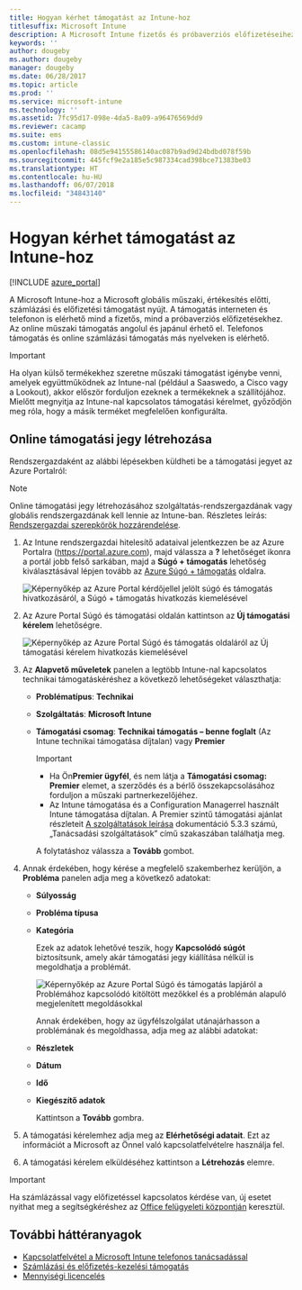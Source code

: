```yaml
---
title: Hogyan kérhet támogatást az Intune-hoz
titlesuffix: Microsoft Intune
description: A Microsoft Intune fizetős és próbaverziós előfizetéseihez online és telefonos segítséget kérhet.
keywords: ''
author: dougeby
ms.author: dougeby
manager: dougeby
ms.date: 06/28/2017
ms.topic: article
ms.prod: ''
ms.service: microsoft-intune
ms.technology: ''
ms.assetid: 7fc95d17-098e-4da5-8a09-a96476569dd9
ms.reviewer: cacamp
ms.suite: ems
ms.custom: intune-classic
ms.openlocfilehash: 08d5e94155586140ac087b9ad9d24bdbd078f59b
ms.sourcegitcommit: 445fcf9e2a185e5c987334cad398bce71383be03
ms.translationtype: HT
ms.contentlocale: hu-HU
ms.lasthandoff: 06/07/2018
ms.locfileid: "34843140"
---
```

# <a name="how-to-get-support-for-microsoft-intune"></a>Hogyan kérhet támogatást az Intune-hoz

[!INCLUDE [azure_portal](./includes/note-for-both-portals.md)]

A Microsoft Intune-hoz a Microsoft globális műszaki, értékesítés előtti, számlázási és előfizetési támogatást nyújt. A támogatás interneten és telefonon is elérhető mind a fizetős, mind a próbaverziós előfizetésekhez. Az online műszaki támogatás angolul és japánul érhető el. Telefonos támogatás és online számlázási támogatás más nyelveken is elérhető.

>[!IMPORTANT]
> Ha olyan külső termékekhez szeretne műszaki támogatást igénybe venni, amelyek együttműködnek az Intune-nal (például a Saaswedo, a Cisco vagy a Lookout), akkor először forduljon ezeknek a termékeknek a szállítójához. Mielőtt megnyitja az Intune-nal kapcsolatos támogatási kérelmet, győződjön meg róla, hogy a másik terméket megfelelően konfigurálta.

## <a name="create-an-online-support-ticket"></a>Online támogatási jegy létrehozása

Rendszergazdaként az alábbi lépésekben küldheti be a támogatási jegyet az Azure Portalról:
>[!NOTE]
>Online támogatási jegy létrehozásához szolgáltatás-rendszergazdának vagy globális rendszergazdának kell lennie az Intune-ban. Részletes leírás: [Rendszergazdai szerepkörök hozzárendelése](https://docs.microsoft.com/azure/active-directory/active-directory-assign-admin-roles-azure-portal).
1. Az Intune rendszergazdai hitelesítő adataival jelentkezzen be az Azure Portalra (<https://portal.azure.com>), majd válassza a <strong>?</strong> lehetőséget ikonra a portál jobb felső sarkában, majd a <strong>Súgó + támogatás</strong> lehetőség kiválasztásával lépjen tovább az [Azure Súgó + támogatás](https://ms.portal.azure.com/#blade/Microsoft_Azure_Support/HelpAndSupportBlade/overview) oldalra.

    ![Képernyőkép az Azure Portal kérdőjellel jelölt súgó és támogatás hivatkozásáról, a Súgó + támogatás hivatkozás kiemelésével](./media/azure-get-support.png)

2. Az Azure Portal Súgó és támogatási oldalán kattintson az **Új támogatási kérelem** lehetőségre.

    ![Képernyőkép az Azure Portal Súgó és támogatás oldaláról az Új támogatási kérelem hivatkozás kiemelésével](./media/azure-support-ticket-link.png)

3. Az **Alapvető műveletek** panelen a legtöbb Intune-nal kapcsolatos technikai támogatáskéréshez a következő lehetőségeket választhatja:
   - **Problématípus**: **Technikai**
   - **Szolgáltatás**: **Microsoft Intune**
   - **Támogatási csomag**: **Technikai támogatás – benne foglalt** (Az Intune technikai támogatása díjtalan) vagy **Premier**
    
     >[!IMPORTANT]
     >- Ha Ön**Premier ügyfél**, és nem látja a **Támogatási csomag: Premier** elemet, a szerződés és a bérlő összekapcsolásához forduljon a műszaki partnerkezelőjéhez.
     >- Az Intune támogatása és a Configuration Managerrel használt Intune támogatása díjtalan. A Premier szintű támogatási ajánlat részleteit [A szolgáltatások leírása](https://enterprise.microsoft.com/en-us/services/services-list/) dokumentáció 5.3.3 számú, „Tanácsadási szolgáltatások” című szakaszában találhatja meg.

     A folytatáshoz válassza a **Tovább** gombot.

4. Annak érdekében, hogy kérése a megfelelő szakemberhez kerüljön, a **Probléma** panelen adja meg a következő adatokat:

   - **Súlyosság**
   - **Probléma típusa**
   - **Kategória**

     Ezek az adatok lehetővé teszik, hogy **Kapcsolódó súgót** biztosítsunk, amely akár támogatási jegy kiállítása nélkül is megoldhatja a problémát.

     ![Képernyőkép az Azure Portal Súgó és támogatás lapjáról a Problémához kapcsolódó kitöltött mezőkkel és a problémán alapuló megjelenített megoldásokkal](./media/support-need-solutions.png)

     Annak érdekében, hogy az ügyfélszolgálat utánajárhasson a problémának és megoldhassa, adja meg az alábbi adatokat:
    
   - **Részletek**
   - **Dátum**
   - **Idő**
   - **Kiegészítő adatok**

     Kattintson a **Tovább** gombra.

5. A támogatási kérelemhez adja meg az **Elérhetőségi adatait**. Ezt az információt a Microsoft az Önnel való kapcsolatfelvételre használja fel.
6. A támogatási kérelem elküldéséhez kattintson a **Létrehozás** elemre.

>[!IMPORTANT]
>Ha számlázással vagy előfizetéssel kapcsolatos kérdése van, új esetet nyithat meg a segítségkéréshez az [Office felügyeleti központján](https://portal.office.com/Support/SupportEntry.aspx) keresztül.

## <a name="additional-resources"></a>További háttéranyagok
- [Kapcsolatfelvétel a Microsoft Intune telefonos tanácsadással](phone-support-contact.md)
- [Számlázási és előfizetés-kezelési támogatás](https://support.office.com/article/Contact-Office-365-for-business-support-Admin-Help-32a17ca7-6fa0-4870-8a8d-e25ba4ccfd4b)
- [Mennyiségi licencelés](http://go.microsoft.com/fwlink/p/?LinkID=282015)
